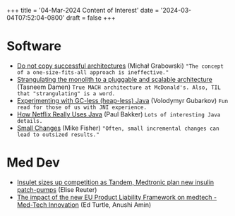 +++
title = '04-Mar-2024 Content of Interest'
date = '2024-03-04T07:52:04-0800'
draft = false
+++


# Software

-   [Do not copy successful architectures](https://softwaremill.com/do-not-copy-successful-architectures/) (Michał Grabowski) `"The concept of a one-size-fits-all approach is ineffective."`
-   [Strangulating the monolith to a pluggable and scalable architecture](https://medium.com/mcdonalds-technical-blog/strangulating-the-monolith-to-a-pluggable-and-scalable-architecture-f86f068c4224) (Tasneem Damen) `True MACH architecture at McDonald's. Also, TIL that "strangulating" is a word.`
-   [Experimenting with GC-less (heap-less) Java](https://maximullaris.com/gc_less_java.html)
    (Volodymyr Gubarkov) `Fun read for those of us with JNI experience.`
-   [How Netflix Really Uses Java](https://www.infoq.com/presentations/netflix-java/) (Paul Bakker) `Lots of interesting Java details.`
-   [Small Changes](https://mikefisher.substack.com/p/the-importance-of-processes) (Mike Fisher)
    `"Often, small incremental changes can lead to outsized results."`


# Med Dev

-   [Insulet sizes up competition as Tandem, Medtronic plan new insulin patch-pumps](https://www.medtechdive.com/news/insulet-patch-pump-competition-tandem-medtronic/708845/) (Elise Reuter)
-   [The impact of the new EU Product Liability Framework on medtech - Med-Tech Innovation](https://www.google.com/url?rct=j&sa=t&url=https://www.med-technews.com/medtech-insights/medtech-regulatory-insights/the-impact-of-the-new-eu-product-liability-framework-on-medt/&ct=ga&cd=CAIyGjdmYTYyZTUxM2FiM2QxMmY6Y29tOmVuOlVT&usg=AOvVaw2MpWew1m7nLjPV2ZfUwetG)
    (Ed Turtle, Anushi Amin)

